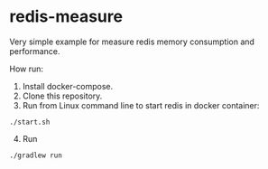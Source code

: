 # redis-measure

Very simple example for measure redis memory consumption and performance.

How run:

1. Install docker-compose.
2. Clone this repository.
3. Run from Linux command line to start redis in docker container:
```
./start.sh
```

4. Run 
```
./gradlew run
```